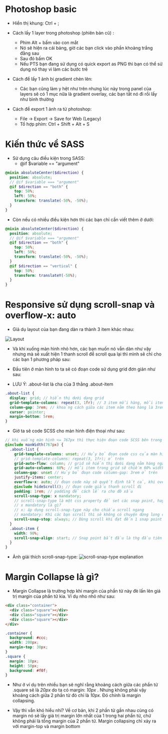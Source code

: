 # Photoshop basic

- Hiển thị khung: Ctrl + ;

- Cách lấy 1 layer trong photoshop (phiên bản cũ) :

  - Phim Alt + bấm vào con mắt
  - Nó sẽ hiện ra cái bảng, giờ các bạn click vào phần khoảng trắng đằng sau
  - Sau đó bấm OK
  - Nếu PTS bạn đang sử dụng có quick export as PNG thì bạn có thể sử dụng nó thay vì làm các bước trê

- Cách để lấy 1 ảnh bị gradient chèn lên:

  - Các bạn cũng làm y hệt như trên nhưng lúc này trong panel của layers sẽ có 1 mục nữa là gradient overlay, các bạn tắt nó đi rồi lấy như bình thường

- Cách để export 1 ảnh ra từ photoshop:
  - File -> Export -> Save for Web (Legacy)
  - Tổ hợp phím: Ctrl + Shift + Alt + S

# Kiến thức về SASS

- Sử dụng câu điều kiện trong SASS:
  - @if $variable == "argument"

```scss
@mixin absoluteCenter($direction) {
  position: absolute;
  // @if $variable === "argument"
  @if $direction == "both" {
    top: 50%;
    left: 50%;
    transform: translate(-50%, -50%);
  }
}
```

- Còn nếu có nhiều điều kiện hơn thì các bạn chỉ cần viết thêm ở dưới:

```scss
@mixin absoluteCenter($direction) {
  position: absolute;
  // @if $variable === "argument"
  @if $direction == "both" {
    top: 50%;
    left: 50%;
    transform: translate(-50%, -50%);
  }
  @if $direction == "vertical" {
    top: 50%;
    transform: translateY(-50%);
  }
}
```

# Responsive sử dụng scroll-snap và overflow-x: auto

- Giả dụ layout của bạn đang dàn ra thành 3 item khác nhau:

![Layout](https://discloud-storage.herokuapp.com/file/4f36bb84adefa36836b243a1ffa72118/flex.png)

- Và khi xuống màn hình nhỏ hơn, các bạn muốn nó vẫn dàn như vậy nhưng mà sẽ xuất hiện 1 thanh scroll để scroll qua lại thì mình sẽ chỉ cho các bạn 1 phương pháp sau:

- Đầu tiên ở màn hình to ta sẽ có đoạn code sử dụng grid đơn giản như sau:
  <br>

* LƯU Ý: .about-list là cha của 3 thằng .about-item

```scss
.about-list {
  display: grid; // hiển thị dưới dạng grid
  grid-template-columns: repeat(3, 1fr); // 3 item mỗi hàng, mỗi item chiếm 1fr
  column-gap: 3rem; // khoảng cách giữa các item nằm theo hàng là 3rem
  cursor: pointer;
  margin-bottom: 5rem;
}
```

- Giờ ta sẽ code SCSS cho màn hình điện thoại như sau:

```scss
// khi xuống màn hình <= 767px thì thực hiện đoạn code SCSS bên trong
@include maxWidth(767px) {
  .about-list {
    grid-template-columns: unset; // Hủy bỏ đoạn code css của màn hình > 767px, HAY nói cách khác là ta sẽ xóa đi đoạn code:
    // grid-template-columns: repeat(3, 1fr); ở trên
    grid-auto-flow: column; // grid sẽ hiển thị dưới dạng nằm hàng ngang
    grid-auto-columns: 60%; // mỗi item trong grid sẽ chiếm 60% width
    column-gap: unset // Hủy bỏ đoạn code column-gap: 3rem ở trên
    justify-items: center;
    overflow-x: auto; // đoạn code này sẽ quyết định tất cả, khi overflow ra khỏi thằng body sẽ hiển thị 1 thanh scroll
    @include hideScroll(); // đoạn code giấu thanh scroll đi
    padding: 1rem; // padding để cách lề ra cho đỡ xấu
    scroll-snap-type: x mandatory;
    // scroll-snap-type là một css property để set các snap point, hay nói cách khác là để điều khiển hoạt dộng scroll, giới hạn người dùng scroll chỉ đến một phần nào đó
    // x mandatory là gì?
    // x: áp dụng scroll-snap-type này cho chiều scroll ngang
    // mandatory: Khi các bạn scroll thì sẽ không có chuyện dừng lưng chừng ở giữa 2 bức ảnh, VÍ DỤ bạn lật sang trang mới của cuốn sách, không có chuyện bạn lật được 1 nửa rồi giữ nguyên được nó ở đó, tờ giấy sẽ nghiêng về 1 trong 2 bên, nghiêng về bên nào thì sẽ lật về phía đó (xem thêm ở ảnh bên dưới)
    scroll-snap-stop: always; // Dừng scroll khi đạt đến 1 snap point nào đó sau snap point trước đó
  }
  .about-item {
    width: 90%;
    scroll-snap-align: start; // Snap point bắt đầu là thg đầu tiên
  }
}
```

- Ảnh giải thích scroll-snap-type:
  ![scroll-snap-type explanation](https://discloud-storage.herokuapp.com/file/bfaad728fd28882da02502222a3bf2d0/bookturning.png)

# Margin Collapse là gì?

- Margin Collapse là trường hợp khi margin của phần từ này đè lấn lên giá trị margin của phần tử kia. Ví dụ nho nhỏ như sau:

```html
<div class="container">
  <div class="square"></div>
  <div class="square"></div>
  <div class="square"></div>
</div>
```

```css
.container {
  background: #ccc;
  width: 200px;
  margin-top: 30px;
}
.square {
  margin: 10px;
  height: 50px;
  background: #f0f;
}
```

- Như ở ví dụ trên nhiều bạn sẽ nghĩ rằng khoảng cách giữa các phần tử .square sẽ là _20px_ do ta có margin: _10px_ . Nhưng không phải vậy khoảng cách giữa 2 phần từ đó chỉ là _10px_. Đó chính là margin collapsing.

- Vậy thì vẫn khó hiểu nhỉ? Về cơ bản, khi 2 phần từ gần nhau cùng có margin nó sẽ lấy giá trị margin lớn nhất của 1 trong hai phẩn từ, chứ không phải là tổng margin của 2 phẩn tử. Margin collapsing chỉ xảy ra với margin-top và margin bottom
